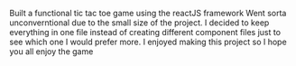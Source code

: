 Built a functional tic tac toe game using the reactJS framework
Went sorta unconverntional due to the small size of the project. I decided to keep everything in one file instead of creating different component files just to see which one I would prefer more. 
I enjoyed making this project so I hope you all enjoy the game
